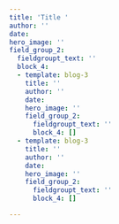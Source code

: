 ```yaml
---
title: 'Title '
author: ''
date: 
hero_image: ''
field_group_2:
  fieldgroupt_text: ''
  block_4:
  - template: blog-3
    title: ''
    author: ''
    date: 
    hero_image: ''
    field_group_2:
      fieldgroupt_text: ''
      block_4: []
  - template: blog-3
    title: ''
    author: ''
    date: 
    hero_image: ''
    field_group_2:
      fieldgroupt_text: ''
      block_4: []

---
```

